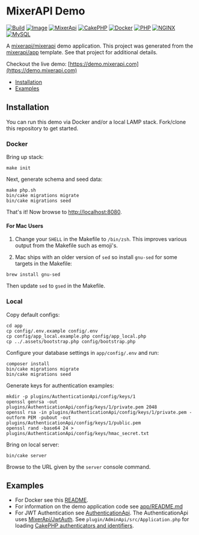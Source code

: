 # MixerAPI Demo

[![Build](https://github.com/mixerapi/demo/actions/workflows/build.yml/badge.svg)](https://github.com/mixerapi/demo/actions/workflows/build.yml)
[![Image](https://github.com/mixerapi/demo/actions/workflows/image.yml/badge.svg)](https://github.com/mixerapi/demo/actions/workflows/image.yml)
[![MixerApi](https://mixerapi.com/assets/img/mixer-api-red.svg)](http://mixerapi.com)
[![CakePHP](https://img.shields.io/badge/cakephp-^5.0-red?logo=cakephp)](https://book.cakephp.org/5/en/index.html)
[![Docker](https://img.shields.io/badge/docker-ffffff.svg?logo=docker)](https://hub.docker.com/r/mixerapidev/demo)
[![PHP](https://img.shields.io/badge/php-^8.1-8892BF.svg?logo=php)](https://hub.docker.com/_/php)
[![NGINX](https://img.shields.io/badge/nginx-1.19-009639.svg?logo=nginx)](https://hub.docker.com/_/nginx)
[![MySQL](https://img.shields.io/badge/mysql-8-00758F.svg?logo=mysql)](https://hub.docker.com/_/mysql)

A [mixerapi/mixerapi](https://github.com/mixerapi/mixerapi) demo application. This project was generated from the
[mixerapi/app](https://github.com/mixerapi/app) template. See that project for additional details.

Checkout the live demo: [https://demo.mixerapi.com](https://demo.mixerapi.com)

- [Installation](#Installation)
- [Examples](#Examples)

## Installation

You can run this demo via Docker and/or a local LAMP stack. Fork/clone this repository to get started.

### Docker

Bring up stack:

```console
make init
```

Next, generate schema and seed data:

```console
make php.sh
bin/cake migrations migrate
bin/cake migrations seed
```

That's it! Now browse to [http://localhost:8080](http://localhost:8080).

#### For Mac Users

1. Change your `SHELL` in the Makefile to `/bin/zsh`. This improves various output from the Makefile such as emoji's.

3. Mac ships with an older version of `sed` so install `gnu-sed` for some targets in the Makefile:

```console
brew install gnu-sed
```

Then update `sed` to `gsed` in the Makefile.

### Local

Copy default configs:

```console
cd app
cp config/.env.example config/.env
cp config/app_local.example.php config/app_local.php
cp ../.assets/bootstrap.php config/bootstrap.php
```

Configure your database settings in `app/config/.env` and run:

```console
composer install
bin/cake migrations migrate
bin/cake migrations seed
```

Generate keys for authentication examples:

```console
mkdir -p plugins/AuthenticationApi/config/keys/1
openssl genrsa -out plugins/AuthenticationApi/config/keys/1/private.pem 2048
openssl rsa -in plugins/AuthenticationApi/config/keys/1/private.pem -outform PEM -pubout -out plugins/AuthenticationApi/config/keys/1/public.pem
openssl rand -base64 24 > plugins/AuthenticationApi/config/keys/hmac_secret.txt
```

Bring on local server:

```console
bin/cake server
```

Browse to the URL given by the `server` console command.

## Examples

- For Docker see this [README](https://github.com/mixerapi/app).
- For information on the demo application code see [app/README.md](./app/README.md)
- For JWT Authentication see [AuthenticationApi](app/plugins/AuthenticationApi/README.md). The
AuthenticationApi uses [MixerApi/JwtAuth](https://github.com/mixerapi/jwt-auth). See `plugin/AdminApi/src/Application.php`
for loading [CakePHP authenticators and identifiers](https://book.cakephp.org/authentication/2/en/index.html).
